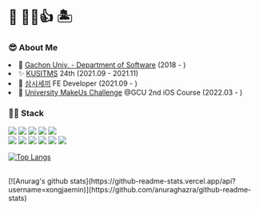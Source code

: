# 🌴 👋😀👍 🏝

### 😎 About Me
  <li>🏫 <a href="https://sw.gachon.ac.kr/cms/">Gachon Univ. - Department of Software</a> (2018 - )</li>
  <li>✨ <a href="https://cafe.naver.com/kusitms">KUSITMS</a> 24th (2021.09 - 2021.11)</li>
  <li>🍚 <a href="https://github.com/samshiSekki">삼시세끼</a> FE Developer (2021.09 - )</li>
  <li>📱 <a href="https://makeus-challenge.oopy.io/umc">University MakeUs Challenge</a> @GCU 2nd iOS Course (2022.03 - )</li>
  
### 👨‍💻 Stack
<img src="https://img.shields.io/badge/HTML5-E34F26?style=flat-square&logo=HTML5&logoColor=white"/></a>
<img src="https://img.shields.io/badge/CSS3-1572B6?style=flat-square&logo=CSS3&logoColor=white"/></a>
<img src="https://img.shields.io/badge/JavaScript-F7DF1E?style=flat-square&logo=JavaScript&logoColor=white"/></a>
<img src="https://img.shields.io/badge/React-61DAFB?style=flat-square&logo=React&logoColor=white"/></a>
<img src="https://img.shields.io/badge/TypeScript-3178C6?style=flat-square&logo=TypeScript&logoColor=white"/></a>
<br/>
<img src="https://img.shields.io/badge/C-A8B9CC?style=flat-square&logo=C&logoColor=white"/></a>
<img src="https://img.shields.io/badge/Java-007396?style=flat-square&logo=Java&logoColor=white"/></a>
<img src="https://img.shields.io/badge/Arduino-00979D?style=flat-square&logo=Arduino&logoColor=white"/></a>
<img src="https://img.shields.io/badge/MySQL-4479A1?style=flat-square&logo=MySQL&logoColor=white"/></a>
<img src="https://img.shields.io/badge/Python-3776AB?style=flat-square&logo=Python&logoColor=white"/></a>
<img src="https://img.shields.io/badge/Swift-F05138?style=flat-square&logo=Swift&logoColor=white"/></a>

[![Top Langs](https://github-readme-stats.vercel.app/api/top-langs/?username=xongjaemin&layout=compact)](https://github.com/anuraghazra/github-readme-stats)
  
  <br/>
  [![Anurag's github stats](https://github-readme-stats.vercel.app/api?username=xongjaemin)](https://github.com/anuraghazra/github-readme-stats) <br/>
  
